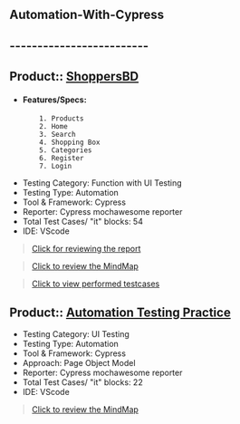 ## Automation-With-Cypress

## -------------------------

## Product:: [ShoppersBD](https://www.shoppersbd.com/)

- #### Features/Specs:
          1. Products
          2. Home
          3. Search
          4. Shopping Box
          5. Categories
          6. Register
          7. Login
- Testing Category: Function with UI Testing
- Testing Type: Automation
- Tool & Framework: Cypress
- Reporter: Cypress mochawesome reporter
- Total Test Cases/ "it" blocks: 54
- IDE: VScode

> [Click for reviewing the report](https://drive.google.com/file/d/1eDE2g0b2WVPhnAZs3qnYO69R7zb3-AhO/view?usp=share_link)

> [Click to review the MindMap](https://drive.google.com/file/d/1mUFSXmSbUeyNcJqCJBRydDZ-tmtrEoAT/view?usp=share_link)

> [Click to view performed testcases](https://docs.google.com/spreadsheets/d/1BH-of6KivnHfIUpW558469JGemqtNfvq/edit?usp=share_link&ouid=110212694347163662297&rtpof=true&sd=true)

## Product:: [Automation Testing Practice](https://testautomationpractice.blogspot.com/)

- Testing Category: UI Testing
- Testing Type: Automation
- Tool & Framework: Cypress
- Approach: Page Object Model
- Reporter: Cypress mochawesome reporter
- Total Test Cases/ "it" blocks: 22
- IDE: VScode

> [Click to review the MindMap](https://drive.google.com/file/d/1l6-27vy6rARNbHxdT_Y77OZcUywH1BW4/view?usp=sharing)
